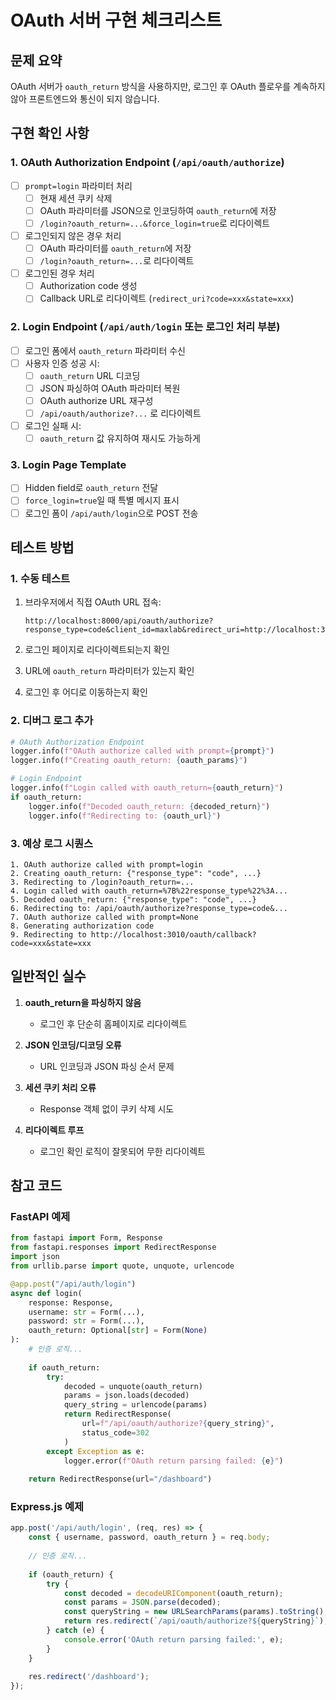 # OAuth 서버 구현 체크리스트

## 문제 요약

OAuth 서버가 `oauth_return` 방식을 사용하지만, 로그인 후 OAuth 플로우를 계속하지 않아 프론트엔드와 통신이 되지 않습니다.

## 구현 확인 사항

### 1. OAuth Authorization Endpoint (`/api/oauth/authorize`)

- [ ] `prompt=login` 파라미터 처리
  - [ ] 현재 세션 쿠키 삭제
  - [ ] OAuth 파라미터를 JSON으로 인코딩하여 `oauth_return`에 저장
  - [ ] `/login?oauth_return=...&force_login=true`로 리다이렉트

- [ ] 로그인되지 않은 경우 처리
  - [ ] OAuth 파라미터를 `oauth_return`에 저장
  - [ ] `/login?oauth_return=...`로 리다이렉트

- [ ] 로그인된 경우 처리
  - [ ] Authorization code 생성
  - [ ] Callback URL로 리다이렉트 (`redirect_uri?code=xxx&state=xxx`)

### 2. Login Endpoint (`/api/auth/login` 또는 로그인 처리 부분)

- [ ] 로그인 폼에서 `oauth_return` 파라미터 수신
- [ ] 사용자 인증 성공 시:
  - [ ] `oauth_return` URL 디코딩
  - [ ] JSON 파싱하여 OAuth 파라미터 복원
  - [ ] OAuth authorize URL 재구성
  - [ ] `/api/oauth/authorize?...` 로 리다이렉트
- [ ] 로그인 실패 시:
  - [ ] `oauth_return` 값 유지하여 재시도 가능하게

### 3. Login Page Template

- [ ] Hidden field로 `oauth_return` 전달
- [ ] `force_login=true`일 때 특별 메시지 표시
- [ ] 로그인 폼이 `/api/auth/login`으로 POST 전송

## 테스트 방법

### 1. 수동 테스트

1. 브라우저에서 직접 OAuth URL 접속:
   ```
   http://localhost:8000/api/oauth/authorize?response_type=code&client_id=maxlab&redirect_uri=http://localhost:3010/oauth/callback&scope=openid%20profile%20email&state=test123&prompt=login
   ```

2. 로그인 페이지로 리다이렉트되는지 확인
3. URL에 `oauth_return` 파라미터가 있는지 확인
4. 로그인 후 어디로 이동하는지 확인

### 2. 디버그 로그 추가

```python
# OAuth Authorization Endpoint
logger.info(f"OAuth authorize called with prompt={prompt}")
logger.info(f"Creating oauth_return: {oauth_params}")

# Login Endpoint
logger.info(f"Login called with oauth_return={oauth_return}")
if oauth_return:
    logger.info(f"Decoded oauth_return: {decoded_return}")
    logger.info(f"Redirecting to: {oauth_url}")
```

### 3. 예상 로그 시퀀스

```
1. OAuth authorize called with prompt=login
2. Creating oauth_return: {"response_type": "code", ...}
3. Redirecting to /login?oauth_return=...
4. Login called with oauth_return=%7B%22response_type%22%3A...
5. Decoded oauth_return: {"response_type": "code", ...}
6. Redirecting to: /api/oauth/authorize?response_type=code&...
7. OAuth authorize called with prompt=None
8. Generating authorization code
9. Redirecting to http://localhost:3010/oauth/callback?code=xxx&state=xxx
```

## 일반적인 실수

1. **oauth_return을 파싱하지 않음**
   - 로그인 후 단순히 홈페이지로 리다이렉트

2. **JSON 인코딩/디코딩 오류**
   - URL 인코딩과 JSON 파싱 순서 문제

3. **세션 쿠키 처리 오류**
   - Response 객체 없이 쿠키 삭제 시도

4. **리다이렉트 루프**
   - 로그인 확인 로직이 잘못되어 무한 리다이렉트

## 참고 코드

### FastAPI 예제
```python
from fastapi import Form, Response
from fastapi.responses import RedirectResponse
import json
from urllib.parse import quote, unquote, urlencode

@app.post("/api/auth/login")
async def login(
    response: Response,
    username: str = Form(...),
    password: str = Form(...),
    oauth_return: Optional[str] = Form(None)
):
    # 인증 로직...
    
    if oauth_return:
        try:
            decoded = unquote(oauth_return)
            params = json.loads(decoded)
            query_string = urlencode(params)
            return RedirectResponse(
                url=f"/api/oauth/authorize?{query_string}",
                status_code=302
            )
        except Exception as e:
            logger.error(f"OAuth return parsing failed: {e}")
    
    return RedirectResponse(url="/dashboard")
```

### Express.js 예제
```javascript
app.post('/api/auth/login', (req, res) => {
    const { username, password, oauth_return } = req.body;
    
    // 인증 로직...
    
    if (oauth_return) {
        try {
            const decoded = decodeURIComponent(oauth_return);
            const params = JSON.parse(decoded);
            const queryString = new URLSearchParams(params).toString();
            return res.redirect(`/api/oauth/authorize?${queryString}`);
        } catch (e) {
            console.error('OAuth return parsing failed:', e);
        }
    }
    
    res.redirect('/dashboard');
});
```